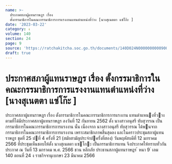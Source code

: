 ```yaml
---
name: >-
  ประกาศสภาผู้แทนราษฎร เรื่อง
  ตั้งกรรมาธิการในคณะกรรมาธิการการแรงงานแทนตำแหน่งที่ว่าง [นางสุเนตตา แซ่โก๊ะ ]
date: '2023-03-22'
category: ง
volume: 140
section: 24
page: 9
source: 'https://ratchakitcha.soc.go.th/documents/140D024N0000000000900.pdf'
draft: true
---
```


# ประกาศสภาผู้แทนราษฎร เรื่อง ตั้งกรรมาธิการในคณะกรรมาธิการการแรงงานแทนตำแหน่งที่ว่าง [นางสุเนตตา แซ่โก๊ะ ]

ประกาศสภาผู้แทนราษฎร เรื่อง ตั้งกรรมาธิการในคณะกรรมาธิการการแรงงาน แทนตําแหนงที่วาง ตามที่ได้มีประกาศสภาผู้แทนราษฎร ลงวันที่ 12 กันยายน 2562 ตั้ง นางสาวอนุสรี ทับสุวรรณ เป็นกรรมาธิการในคณะกรรมาธิการการแรงงาน นั้น เนื่องจาก นางสาวอนุสรี ทับสุวรรณ ได้พนจากกรรมาธิการในคณะกรรมาธิการการแรงงาน เพราะสมาชิกภาพสิ้นสุดลง และในคราวประชุมสภาผู้แทนราษฎร ชุดที่ 25 ปที่ 4 ครั้งที่ 21 (สมัยสามัญประจําปครั้งที่สอง) วันพฤหัสบดีที่ 12 มกราคม 2566 ที่ประชุมเห็นชอบให้ตั้ง นางสุเนตตา แซโกะ เป็นกรรมาธิการแทน จึงประกาศให้ทราบทั่วกัน ประกาศ ณ วันที่ 13 มกราคม พ.ศ. 2566 ชวน หลีกภัย ประธานสภาผู้แทนราษฎร ้ หนา 9 ่ เลม 140 ตอนที่ 24 ง ราชกิจจานุเบกษา 23 มีนาคม 2566
